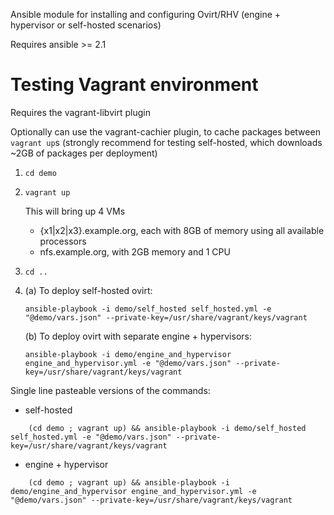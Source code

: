 Ansible module for installing and configuring Ovirt/RHV (engine + hypervisor or self-hosted scenarios)

Requires ansible >= 2.1

# Testing Vagrant environment
Requires the vagrant-libvirt plugin

Optionally can use the vagrant-cachier plugin, to cache packages between `vagrant up`s (strongly recommend for testing self-hosted, which downloads ~2GB of packages per deployment)

1. `cd demo`

1. `vagrant up`

    This will bring up 4 VMs
    - {x1|x2|x3}.example.org, each with 8GB of memory using all available processors
    - nfs.example.org, with 2GB memory and 1 CPU

1. `cd ..`

1. (a) To deploy self-hosted ovirt:

    `ansible-playbook -i demo/self_hosted self_hosted.yml -e "@demo/vars.json" --private-key=/usr/share/vagrant/keys/vagrant`

   (b) To deploy ovirt with separate engine + hypervisors:

    `ansible-playbook -i demo/engine_and_hypervisor engine_and_hypervisor.yml -e "@demo/vars.json" --private-key=/usr/share/vagrant/keys/vagrant`


Single line pasteable versions of the commands:
- self-hosted
```
    (cd demo ; vagrant up) && ansible-playbook -i demo/self_hosted self_hosted.yml -e "@demo/vars.json" --private-key=/usr/share/vagrant/keys/vagrant
```
- engine + hypervisor
```
    (cd demo ; vagrant up) && ansible-playbook -i demo/engine_and_hypervisor engine_and_hypervisor.yml -e "@demo/vars.json" --private-key=/usr/share/vagrant/keys/vagrant
```
